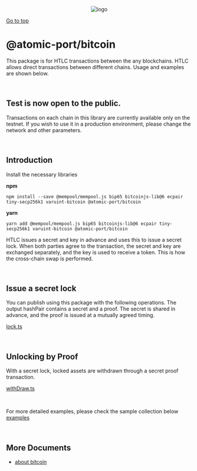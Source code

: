 <div align="center">
<picture>
  <source media="(prefers-color-scheme: dark)" srcset="https://user-images.githubusercontent.com/47295014/218366041-d07fdf06-1b72-4c6d-8fa2-89dc8266553d.png">
  <source media="(prefers-color-scheme: light)" srcset="https://user-images.githubusercontent.com/47295014/218366194-eee5969d-3c4c-4445-9303-5368c66aac9a.png">
  <img alt="logo" src="https://user-images.githubusercontent.com/47295014/218366194-eee5969d-3c4c-4445-9303-5368c66aac9a.png">
</picture>
</div>

[Go to top](#../../README.md)

# @atomic-port/bitcoin

This package is for HTLC transactions between the any blockchains. HTLC allows direct transactions between different chains. Usage and examples are shown below.

<br>

## Test is now open to the public.

Transactions on each chain in this library are currently available only on the testnet.
If you wish to use it in a production environment, please change the network and other parameters.

<br>

## Introduction

Install the necessary libraries

**npm**

```
npm install --save @mempool/mempool.js bip65 bitcoinjs-lib@6 ecpair tiny-secp256k1 varuint-bitcoin @atomic-port/bitcoin
```

**yarn**

```
yarn add @mempool/mempool.js bip65 bitcoinjs-lib@6 ecpair tiny-secp256k1 varuint-bitcoin @atomic-port/bitcoin
```

HTLC issues a secret and key in advance and uses this to issue a secret lock.
When both parties agree to the transaction, the secret and key are exchanged separately, and the key is used to receive a token. This is how the cross-chain swap is performed.

<br>

## Issue a secret lock

You can publish using this package with the following operations.
The output hashPair contains a secret and a proof. The secret is shared in advance, and the proof is issued at a mutually agreed timing.

[lock.ts](../../examples/bitcoin/src/lock.ts)

<br>

## Unlocking by Proof

With a secret lock, locked assets are withdrawn through a secret proof transaction.

[withDraw.ts](../../examples/bitcoin/src/withDraw.ts)

<br>

For more detailed examples, please check the sample collection below
[examples](examples/README.md)

<br>

## More Documents

- [about bitcoin](https://bitcoin.org/)
